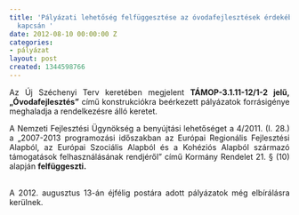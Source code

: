 ```yaml
---
title: 'Pályázati lehetőség felfüggesztése az óvodafejlesztések érdekében kiírt pályázatok
  kapcsán '
date: 2012-08-10 00:00:00 Z
categories:
- pályázat
layout: post
created: 1344598766
---
```


<p style="text-align: justify;">Az Új Széchenyi Terv keretében megjelent <strong>TÁMOP-3.1.11-12/1-2 jelű, „Óvodafejlesztés”</strong> című konstrukciókra beérkezett pályázatok forrásigénye meghaladja a rendelkezésre álló keretet.</p><p style="text-align: justify;">A Nemzeti Fejlesztési Ügynökség a benyújtási lehetőséget a 4/2011. (I. 28.) a „2007-2013 programozási időszakban az Európai Regionális Fejlesztési Alapból, az Európai Szociális Alapból és a Kohéziós Alapból származó támogatások felhasználásának rendjéről” című Kormány Rendelet 21. § (10) alapján <strong>felfüggeszti.</strong></p><p style="text-align: justify;"><br>A 2012. augusztus 13-án éjfélig postára adott pályázatok még elbírálásra kerülnek.</p>
